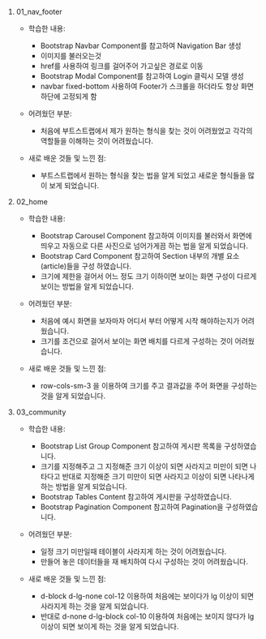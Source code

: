 1. 01_nav_footer
    - 학습한 내용:
        - Bootstrap Navbar Component를 참고하여 Navigation Bar 생성
        - 이미지를 불러오는것
        - href를 사용하여 링크를 걸어주어 가고싶은 경로로 이동
        - Bootstrap Modal Component를 참고하여 Login 클릭시 모델 생성
        - navbar fixed-bottom 사용하여 Footer가 스크롤을 하더라도 항상 화면 하단에 고정되게 함

    - 어려웠던 부분:
        - 처음에 부트스트랩에서 제가 원하는 형식을 찾는 것이 어려웠었고 각각의 역할들을 이해하는 것이 어려웠습니다.

    - 새로 배운 것들 및 느낀 점:
        - 부트스트랩에서 원하는 형식을 찾는 법을 알게 되었고 새로운 형식들을 많이 보게 되었습니다. 

2. 02_home
    - 학습한 내용:
        - Bootstrap Carousel Component 참고하여 이미지를 불러와서 화면에 띄우고 자동으로 다른 사진으로 넘어가게끔 하는 법을 알게 되었습니다.
        - Bootstrap Card Component 참고하여 Section 내부의 개별 요소(article)들을 구성 하였습니다.
        - 크기에 제한을 걸어서 어느 정도 크기 이하이면 보이는 화면 구성이 다르게 보이는 방법을 알게 되었습니다.
    - 어려웠던 부분:
        - 처음에 예시 화면을 보자마자 어디서 부터 어떻게 시작 해야하는지가 어려웠습니다.
        - 크기를 조건으로 걸어서 보이는 화면 배치를 다르게 구성하는 것이 어려웠습니다.

    - 새로 배운 것들 및 느낀 점:
        - row-cols-sm-3 을 이용하여 크기를 주고 결과값을 주어 화면을 구성하는 것을 알게 되었습니다. 

3. 03_community
    - 학습한 내용:
        - Bootstrap List Group Component 참고하여 게시판 목록을 구성하였습니다.
        - 크기를 지정해주고 그 지정해준 크기 이상이 되면 사라지고 미만이 되면 나타다고 반대로 지정해준 크기 미만이 되면 사라지고 이상이 되면 나타나게 하는 방법을 알게 되었습니다.
        -  Bootstrap Tables Content 참고하여 게시판을 구성하였습니다.
        - Bootstrap Pagination Component 참고하여 Pagination을 구성하였습니다.

    - 어려웠던 부분:
        - 일정 크기 미만일때 테이블이 사라지게 하는 것이 어려웠습니다.
        - 만들어 놓은 데이터들을 재 배치하여 다시 구성하는 것이 어려웠습니다.
     
    - 새로 배운 것들 및 느낀 점:
        - d-block d-lg-none col-12 이용하여 처음에는 보이다가 lg 이상이 되면 사라지게 하는 것을 알게 되었습니다.
        - 반대로 d-none d-lg-block col-10 이용하여 처음에는 보이지 않다가 lg 이상이 되면 보이게 하는 것을 알게 되었습니다.